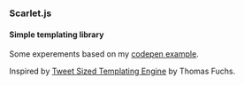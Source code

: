 ### Scarlet.js
#### Simple templating library

Some experements based on my [codepen example](http://codepen.io/victorvolovik/pen/KaWRVK?editors=0010).

Inspired by [Tweet Sized Templating Engine](http://mir.aculo.us/2011/03/09/little-helpers-a-tweet-sized-javascript-templating-engine/) by Thomas Fuchs.
